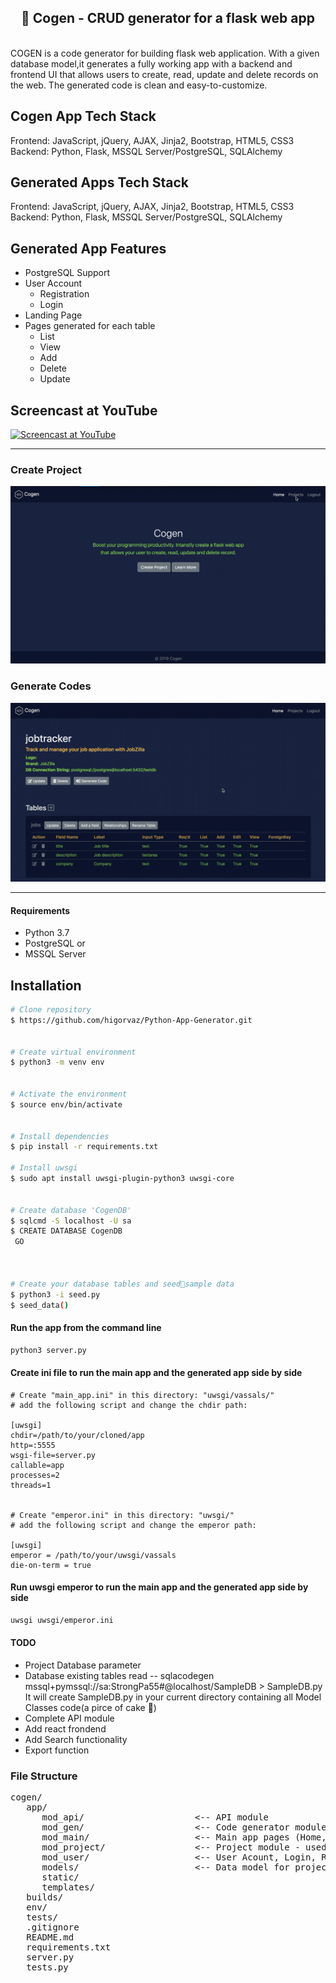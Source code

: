 <h2 align="center">🚀 Cogen - CRUD generator for a flask web app</h2>
<br />
COGEN is a code generator for building flask web application. With a given database model,it generates a fully working app with a backend and frontend UI that allows users to create, read, update and delete records on the web. The generated code is clean and easy-to-customize.

## Cogen App Tech Stack

Frontend: JavaScript, jQuery, AJAX, Jinja2, Bootstrap, HTML5, CSS3
Backend: Python, Flask, MSSQL Server/PostgreSQL, SQLAlchemy

## Generated Apps Tech Stack

Frontend: JavaScript, jQuery, AJAX, Jinja2, Bootstrap, HTML5, CSS3
Backend: Python, Flask, MSSQL Server/PostgreSQL, SQLAlchemy

## Generated App Features

- PostgreSQL Support
- User Account
  - Registration
  - Login
- Landing Page
- Pages generated for each table
  - List
  - View
  - Add
  - Delete
  - Update
 
 
## Screencast at YouTube
[![Screencast at YouTube](https://img.youtube.com/vi/X7k0owE7wnc/0.jpg)](https://www.youtube.com/watch?v=X7k0owE7wnc)

----



### Create Project

![](create-project.gif)

### Generate Codes

![](generate-codes.gif)

---

#### Requirements

- Python 3.7
- PostgreSQL or
- MSSQL Server

## Installation

```bash
# Clone repository
$ https://github.com/higorvaz/Python-App-Generator.git


# Create virtual environment
$ python3 -m venv env


# Activate the environment
$ source env/bin/activate


# Install dependencies
$ pip install -r requirements.txt

# Install uwsgi
$ sudo apt install uwsgi-plugin-python3 uwsgi-core


# Create database 'CogenDB'
$ sqlcmd -S localhost -U sa
$ CREATE DATABASE CogenDB
 GO



# Create your database tables and seed🌱sample data
$ python3 -i seed.py
$ seed_data()
```

#### Run the app from the command line

```bash
python3 server.py
```

#### Create ini file to run the main app and the generated app side by side

```text
# Create "main_app.ini" in this directory: "uwsgi/vassals/"
# add the following script and change the chdir path:

[uwsgi]
chdir=/path/to/your/cloned/app
http=:5555
wsgi-file=server.py
callable=app
processes=2
threads=1


# Create "emperor.ini" in this directory: "uwsgi/"
# add the following script and change the emperor path:

[uwsgi]
emperor = /path/to/your/uwsgi/vassals
die-on-term = true

```

#### Run uwsgi emperor to run the main app and the generated app side by side

```bash
uwsgi uwsgi/emperor.ini
```

#### TODO

- Project Database parameter
- Database existing tables read
-- sqlacodegen mssql+pymssql://sa:StrongPa55#@localhost/SampleDB > SampleDB.py
It will create SampleDB.py in your current directory containing all Model Classes code(a pirce of cake 🍰)
- Complete API module
- Add react frondend
- Add Search functionality
- Export function

### File Structure

<pre>
cogen/
   app/
      mod_api/                     <-- API module
      mod_gen/                     <-- Code generator module
      mod_main/                    <-- Main app pages (Home, About, etc)
      mod_project/                 <-- Project module - used for your app config
      mod_user/                    <-- User Acount, Login, Registration
      models/                      <-- Data model for project/app configurations
      static/
      templates/
   builds/
   env/
   tests/
   .gitignore
   README.md
   requirements.txt
   server.py
   tests.py

</pre>
